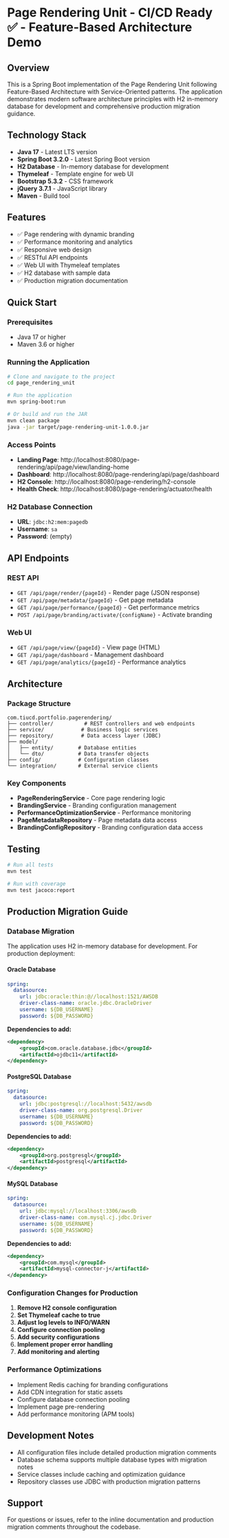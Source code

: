 # Page Rendering Unit - CI/CD Ready ✅ - Feature-Based Architecture Demo

## Overview
This is a Spring Boot implementation of the Page Rendering Unit following Feature-Based Architecture with Service-Oriented patterns. The application demonstrates modern software architecture principles with H2 in-memory database for development and comprehensive production migration guidance.

## Technology Stack
- **Java 17** - Latest LTS version
- **Spring Boot 3.2.0** - Latest Spring Boot version
- **H2 Database** - In-memory database for development
- **Thymeleaf** - Template engine for web UI
- **Bootstrap 5.3.2** - CSS framework
- **jQuery 3.7.1** - JavaScript library
- **Maven** - Build tool

## Features
- ✅ Page rendering with dynamic branding
- ✅ Performance monitoring and analytics
- ✅ Responsive web design
- ✅ RESTful API endpoints
- ✅ Web UI with Thymeleaf templates
- ✅ H2 database with sample data
- ✅ Production migration documentation

## Quick Start

### Prerequisites
- Java 17 or higher
- Maven 3.6 or higher

### Running the Application
```bash
# Clone and navigate to the project
cd page_rendering_unit

# Run the application
mvn spring-boot:run

# Or build and run the JAR
mvn clean package
java -jar target/page-rendering-unit-1.0.0.jar
```

### Access Points
- **Landing Page**: http://localhost:8080/page-rendering/api/page/view/landing-home
- **Dashboard**: http://localhost:8080/page-rendering/api/page/dashboard
- **H2 Console**: http://localhost:8080/page-rendering/h2-console
- **Health Check**: http://localhost:8080/page-rendering/actuator/health

### H2 Database Connection
- **URL**: `jdbc:h2:mem:pagedb`
- **Username**: `sa`
- **Password**: (empty)

## API Endpoints

### REST API
- `GET /api/page/render/{pageId}` - Render page (JSON response)
- `GET /api/page/metadata/{pageId}` - Get page metadata
- `GET /api/page/performance/{pageId}` - Get performance metrics
- `POST /api/page/branding/activate/{configName}` - Activate branding

### Web UI
- `GET /api/page/view/{pageId}` - View page (HTML)
- `GET /api/page/dashboard` - Management dashboard
- `GET /api/page/analytics/{pageId}` - Performance analytics

## Architecture

### Package Structure
```
com.tiucd.portfolio.pagerendering/
├── controller/          # REST controllers and web endpoints
├── service/            # Business logic services
├── repository/         # Data access layer (JDBC)
├── model/
│   ├── entity/        # Database entities
│   └── dto/           # Data transfer objects
├── config/            # Configuration classes
└── integration/       # External service clients
```

### Key Components
- **PageRenderingService** - Core page rendering logic
- **BrandingService** - Branding configuration management
- **PerformanceOptimizationService** - Performance monitoring
- **PageMetadataRepository** - Page metadata data access
- **BrandingConfigRepository** - Branding configuration data access

## Testing
```bash
# Run all tests
mvn test

# Run with coverage
mvn test jacoco:report
```

## Production Migration Guide

### Database Migration
The application uses H2 in-memory database for development. For production deployment:

#### Oracle Database
```yaml
spring:
  datasource:
    url: jdbc:oracle:thin:@//localhost:1521/AWSDB
    driver-class-name: oracle.jdbc.OracleDriver
    username: ${DB_USERNAME}
    password: ${DB_PASSWORD}
```

**Dependencies to add:**
```xml
<dependency>
    <groupId>com.oracle.database.jdbc</groupId>
    <artifactId>ojdbc11</artifactId>
</dependency>
```

#### PostgreSQL Database
```yaml
spring:
  datasource:
    url: jdbc:postgresql://localhost:5432/awsdb
    driver-class-name: org.postgresql.Driver
    username: ${DB_USERNAME}
    password: ${DB_PASSWORD}
```

**Dependencies to add:**
```xml
<dependency>
    <groupId>org.postgresql</groupId>
    <artifactId>postgresql</artifactId>
</dependency>
```

#### MySQL Database
```yaml
spring:
  datasource:
    url: jdbc:mysql://localhost:3306/awsdb
    driver-class-name: com.mysql.cj.jdbc.Driver
    username: ${DB_USERNAME}
    password: ${DB_PASSWORD}
```

**Dependencies to add:**
```xml
<dependency>
    <groupId>com.mysql</groupId>
    <artifactId>mysql-connector-j</artifactId>
</dependency>
```

### Configuration Changes for Production
1. **Remove H2 console configuration**
2. **Set Thymeleaf cache to true**
3. **Adjust log levels to INFO/WARN**
4. **Configure connection pooling**
5. **Add security configurations**
6. **Implement proper error handling**
7. **Add monitoring and alerting**

### Performance Optimizations
- Implement Redis caching for branding configurations
- Add CDN integration for static assets
- Configure database connection pooling
- Implement page pre-rendering
- Add performance monitoring (APM tools)

## Development Notes
- All configuration files include detailed production migration comments
- Database schema supports multiple database types with migration notes
- Service classes include caching and optimization guidance
- Repository classes use JDBC with production migration patterns

## Support
For questions or issues, refer to the inline documentation and production migration comments throughout the codebase.